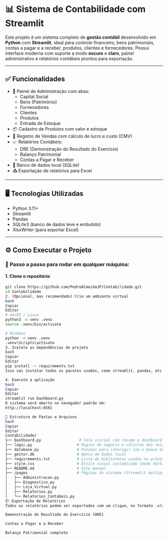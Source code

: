 # 📊 Sistema de Contabilidade com Streamlit

Este projeto é um sistema completo de **gestão contábil** desenvolvido em **Python** com **Streamlit**, ideal para controle financeiro, bens patrimoniais, contas a pagar e a receber, produtos, clientes e fornecedores. Possui interface moderna com suporte a modo **escuro** e **claro**, painel administrativo e relatórios contábeis prontos para exportação.

---

## ✅ Funcionalidades

- 💼 Painel de Administração com abas:
  - Capital Social
  - Bens (Patrimônio)
  - Fornecedores
  - Clientes
  - Produtos
  - Entrada de Estoque
- 📦 Cadastro de Produtos com valor e estoque
- 🛒 Registro de Vendas com cálculo de lucro e custo (CMV)
- 📈 Relatórios Contábeis:
  - DRE (Demonstração do Resultado do Exercício)
  - Balanço Patrimonial
  - Contas a Pagar e Receber
- 💾 Banco de dados local (SQLite)
- 📤 Exportação de relatórios para Excel

---

## 🖥️ Tecnologias Utilizadas

- Python 3.11+
- Streamlit
- Pandas
- SQLite3 (banco de dados leve e embutido)
- XlsxWriter (para exportar Excel)

---

## ⚙️ Como Executar o Projeto

### 🔁 Passo a passo para rodar em qualquer máquina:

#### 1. Clone o repositório

```bash
git clone https://github.com/PedroAlmeidaJP/Contabilidade.git
cd Contabilidade
2. (Opcional, mas recomendado) Crie um ambiente virtual
bash
Copiar
Editar
# macOS / Linux
python3 -m venv .venv
source .venv/bin/activate

# Windows
python -m venv .venv
.venv\Scripts\activate
3. Instale as dependências do projeto
bash
Copiar
Editar
pip install -r requirements.txt
Isso vai instalar todos os pacotes usados, como streamlit, pandas, etc.

4. Execute a aplicação
bash
Copiar
Editar
streamlit run Dashboard.py
O sistema será aberto no navegador padrão em:
http://localhost:8501

📁 Estrutura de Pastas e Arquivos
bash
Copiar
Editar
Contabilidade/
├── Dashboard.py                 # Tela inicial com resumo e dashboard
├── logic.py                    # Regras de negócio e cálculos dos relatórios
├── database.py                 # Funções para interagir com o banco SQLite
├── gestor.db                   # Banco de dados local
├── requirements.txt            # Lista de bibliotecas usadas no projeto
├── style.css                   # Estilo visual customizado (modo dark/clear)
├── README.md                   # Este manual
├── /pages                      # Páginas do sistema (Streamlit multipage)
│   ├── Administracao.py
│   ├── Diagnostico.py
│   ├── Loja_Virtual.py
│   ├── Relatorios.py
│   └── Relatorios_Contabeis.py
📦 Exportação de Relatórios
Todos os relatórios podem ser exportados com um clique, no formato .xlsx. Isso inclui:

Demonstração do Resultado do Exercício (DRE)

Contas a Pagar e a Receber

Balanço Patrimonial completo

